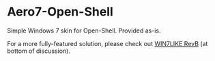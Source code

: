 # Aero7-Open-Shell
Simple Windows 7 skin for Open-Shell. Provided as-is.


For a more fully-featured solution, please check out [WIN7LIKE RevB](http://www.classicshell.net/forum/viewtopic.php?t=5824) (at bottom of discussion).
